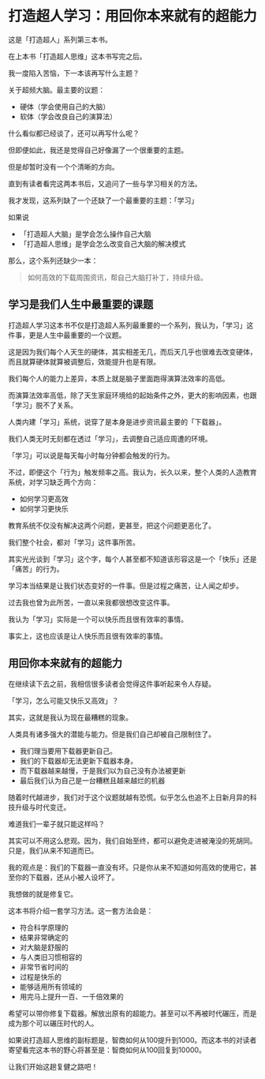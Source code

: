 # 打造超人学习：用回你本来就有的超能力

这是「打造超人」系列第三本书。

在上本书「打造超人思维」这本书写完之后。

我一度陷入苦恼，下一本该再写什么主题？

关于超频大脑。最主要的议题：

- 硬体（学会使用自己的大脑）
- 软体（学会改良自己的演算法）

什么看似都已经谈了，还可以再写什么呢？

但即便如此，我还是觉得自己好像漏了一个很重要的主题。

但是却暂时没有一个个清晰的方向。

直到有读者看完这两本书后，又追问了一些与学习相关的方法。

我才发现，这系列缺了一个还缺了一个最重要的主题：「学习」

如果说

- 「打造超人大脑」是学会怎么操作自己大脑
- 「打造超人思维」是学会怎么改变自己大脑的解决模式

那么，这个系列还缺少一本：

> 如何高效的下载周围资讯，帮自己大脑打补丁，持续升级。


## 学习是我们人生中最重要的课题

打造超人学习这本书不仅是打造超人系列最重要的一个系列，我认为，「学习」这件事，更是人生中最重要的一个议题。

这是因为我们每个人天生的硬体，其实相差无几，而后天几乎也很难去改变硬体，而且就算硬体就算被调整后，效能提升也是有限。

我们每个人的能力上差异，本质上就是脑子里面跑得演算法效率的高低。

而演算法效率高低，除了天生家庭环境给的起始条件之外，更大的影响因素，也跟「学习」脱不了关系。

人类内建「学习」系统，说穿了是本身是进步资讯最主要的「下载器」。

我们人类无时无刻都在透过「学习」，去调整自己适应周遭的环境。

「学习」可以说是每天每小时每分钟都会触发的行为。

不过，即便这个「行为」触发频率之高。我认为，长久以来，整个人类的人造教育系统，对学习缺乏两个方向：

- 如何学习更高效
- 如何学习更快乐

教育系统不仅没有解决这两个问题，更甚至，把这个问题更恶化了。

我们整个社会，都对「学习」这件事所苦。

其实光光谈到「学习」这个字，每个人甚至都不知道该形容这是一个「快乐」还是「痛苦」的行为。

学习本当结果是让我们状态变好的一件事。但是过程之痛苦，让人闻之却步。

过去我也曾为此所苦，一直以来我都很想改变这件事。

我认为「学习」实际是一个可以快乐而且很有效率的事情。

事实上，这也应该是让人快乐而且很有效率的事情。

## 用回你本来就有的超能力

在继续读下去之前，我相信很多读者会觉得这件事听起来令人存疑。

「学习，怎么可能又快乐又高效」？

其实，这就是我认为现在最糟糕的现象。

人类具有诸多强大的潜能与能力。但是我们自己却被自己限制住了。

- 我们理当要用下载器更新自己。
- 我们的下载器却无法更新下载器本身。
- 而下载器越来越慢，于是我们以为自己没有办法被更新
- 最后我们认为自己是一台糟糕且越来越烂的机器

随着时代越进步，我们对于这个议题就越有恐慌。似乎怎么也追不上日新月异的科技升级与时代变迁。

难道我们一辈子就只能这样吗？

其实可以不用这么悲观。因为，我们自始至终，都可以避免走进被淹没的死胡同。只是，我们从来不知道而已。

我的观点是：我们的下载器一直没有坏。只是你从来不知道如何高效的使用它，甚至你的下载器，还从小被人设坏了。

我想做的就是修复它。

这本书将介绍一套学习方法。这一套方法会是：

- 符合科学原理的
- 结果非常确定的
- 对大脑是舒服的
- 与人类旧习惯相容的
- 非常节省时间的
- 过程是快乐的
- 能够适用所有领域的
- 用完马上提升一百、一千倍效果的


希望可以带你修复下载器。解放出原有的超能力。甚至可以不再被时代碾压，而是成为那个可以碾压时代的人。

如果说打造超人思维的副标题是，智商如何从100提升到1000。而这本书的对读者寄望看完这本书的野心将甚至是：智商如何从100回复到10000。

让我们开始这趟复健之路吧！
